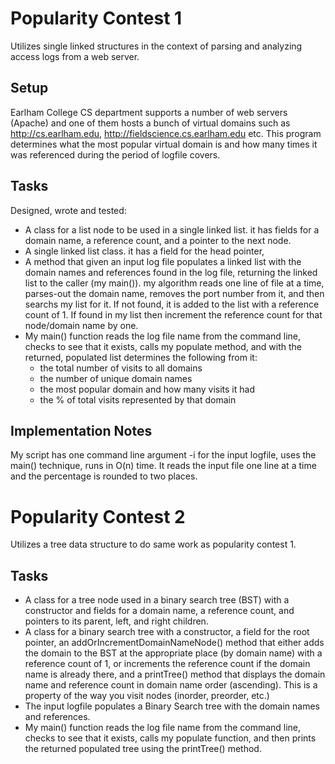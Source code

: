 # Popularity Contest 1
Utilizes single linked structures in the context of parsing and analyzing access logs from a web server. 

## Setup
Earlham College CS department supports a number of web servers (Apache) and one of them hosts a bunch of virtual domains such as http://cs.earlham.edu, http://fieldscience.cs.earlham.edu etc. This program determines what the most popular virtual domain is and how many times it was referenced during the period of logfile covers. 

## Tasks
Designed, wrote and tested:
* A class for a list node to be used in a single linked list. it has fields for a domain
name, a reference count, and a pointer to the next node.
* A single linked list class. it has a field for the head pointer,
* A method that given an input log file populates a linked list with the domain names and
references found in the log file, returning the linked list to the caller (my main()). my
algorithm reads one line of file at a time, parses-out the domain name, removes the port number from it, and then searchs my list for it. If not found, it is added to the list with a reference count of 1. If found in my list then increment the reference count for that node/domain name by one.
* My main() function reads the log file name from the command line, checks to see that it exists, calls my populate method, and with the returned, populated list determines the following from it:
    * the total number of visits to all domains
    * the number of unique domain names
    * the most popular domain and how many visits it had
    * the % of total visits represented by that domain

## Implementation Notes
My script has one command line argument -i for the input logfile, uses the main() technique, runs in O(n) time. It reads the input file one line at a time and the percentage is rounded to two places. 

# Popularity Contest 2
Utilizes a tree data structure to do same work as popularity contest 1. 
## Tasks
* A class for a tree node used in a binary search tree (BST) with a constructor and fields for a domain name, a reference count, and pointers to its parent, left, and right children.
* A class for a binary search tree with a constructor, a field for the root pointer, an addOrIncrementDomainNameNode() method that either adds the domain to the BST at the appropriate place (by domain name) with a reference count of 1, or increments the reference count if the domain name is already there, and a printTree() method that displays the domain name and reference count in domain name order (ascending). This is a property of the way you visit nodes (inorder, preorder, etc.)
* The input logfile populates a Binary Search tree with the domain names and references.  
* My main() function reads the log file name from the command line, checks to see that it exists, calls my populate function, and then prints the returned populated tree using the printTree() method.